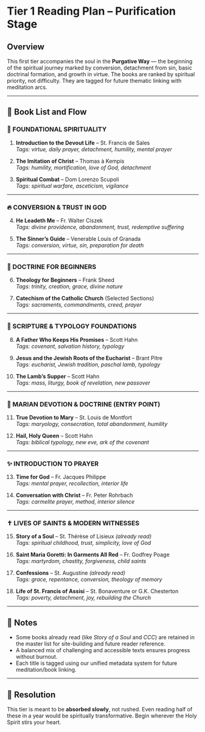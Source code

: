 
# Tier 1 Reading Plan – Purification Stage

## Overview

This first tier accompanies the soul in the **Purgative Way** — the beginning of the spiritual journey marked by conversion, detachment from sin, basic doctrinal formation, and growth in virtue. The books are ranked by spiritual priority, not difficulty. They are tagged for future thematic linking with meditation arcs.

---

## 📘 Book List and Flow

### 🏁 FOUNDATIONAL SPIRITUALITY

1. **Introduction to the Devout Life** – St. Francis de Sales  
   *Tags: virtue, daily prayer, detachment, humility, mental prayer*

2. **The Imitation of Christ** – Thomas à Kempis  
   *Tags: humility, mortification, love of God, detachment*

3. **Spiritual Combat** – Dom Lorenzo Scupoli  
   *Tags: spiritual warfare, asceticism, vigilance*

---

### 🔥 CONVERSION & TRUST IN GOD

4. **He Leadeth Me** – Fr. Walter Ciszek  
   *Tags: divine providence, abandonment, trust, redemptive suffering*

5. **The Sinner’s Guide** – Venerable Louis of Granada  
   *Tags: conversion, virtue, sin, preparation for death*

---

### 🧠 DOCTRINE FOR BEGINNERS

6. **Theology for Beginners** – Frank Sheed  
   *Tags: trinity, creation, grace, divine nature*

7. **Catechism of the Catholic Church** (Selected Sections)  
   *Tags: sacraments, commandments, creed, prayer*

---

### 📖 SCRIPTURE & TYPOLOGY FOUNDATIONS

8. **A Father Who Keeps His Promises** – Scott Hahn  
   *Tags: covenant, salvation history, typology*

9. **Jesus and the Jewish Roots of the Eucharist** – Brant Pitre  
   *Tags: eucharist, Jewish tradition, paschal lamb, typology*

10. **The Lamb’s Supper** – Scott Hahn  
    *Tags: mass, liturgy, book of revelation, new passover*

---

### 🌹 MARIAN DEVOTION & DOCTRINE (ENTRY POINT)

11. **True Devotion to Mary** – St. Louis de Montfort  
    *Tags: maryology, consecration, total abandonment, humility*

12. **Hail, Holy Queen** – Scott Hahn  
    *Tags: biblical typology, new eve, ark of the covenant*

---

### ✨ INTRODUCTION TO PRAYER

13. **Time for God** – Fr. Jacques Philippe  
    *Tags: mental prayer, recollection, interior life*

14. **Conversation with Christ** – Fr. Peter Rohrbach  
    *Tags: carmelite prayer, method, interior silence*

---

### ✝️ LIVES OF SAINTS & MODERN WITNESSES

15. **Story of a Soul** – St. Thérèse of Lisieux *(already read)*  
    *Tags: spiritual childhood, trust, simplicity, love of God*

16. **Saint Maria Goretti: In Garments All Red** – Fr. Godfrey Poage  
    *Tags: martyrdom, chastity, forgiveness, child saints*

17. **Confessions** – St. Augustine *(already read)*  
    *Tags: grace, repentance, conversion, theology of memory*

18. **Life of St. Francis of Assisi** – St. Bonaventure or G.K. Chesterton  
    *Tags: poverty, detachment, joy, rebuilding the Church*

---

## 🧭 Notes

- Some books already read (like *Story of a Soul* and *CCC*) are retained in the master list for site-building and future reader reference.
- A balanced mix of challenging and accessible texts ensures progress without burnout.
- Each title is tagged using our unified metadata system for future meditation/book linking.

---

## 🎯 Resolution

This tier is meant to be **absorbed slowly**, not rushed. Even reading half of these in a year would be spiritually transformative. Begin wherever the Holy Spirit stirs your heart.
